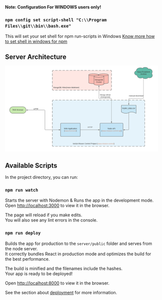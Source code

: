**Note: Configuration For WINDOWS users only!**
### `npm config set script-shell "C:\\Program Files\\git\\bin\\bash.exe"`

This will set your set shell for npm run-scripts in Windows [Know more how to set shell in windows for npm](https://stackoverflow.com/questions/23243353/how-to-set-shell-for-npm-run-scripts-in-windows)

## Server Architecture

![Server Architecture](https://github.com/pranta-barua007/NASA-mission-control/blob/master/__readme-images/nasa.png?raw=true)

## Available Scripts
In the project directory, you can run:
### `npm run watch`

Starts the server with Nodemon & Runs the app in the development mode.\
Open [http://localhost:3000](http://localhost:3000) to view it in the browser.

The page will reload if you make edits.\
You will also see any lint errors in the console.

### `npm run deploy`

Builds the app for production to the `server/public` folder and serves from the node server.\
It correctly bundles React in production mode and optimizes the build for the best performance.

The build is minified and the filenames include the hashes.\
Your app is ready to be deployed!

Open [http://localhost:8000](http://localhost:8000) to view it in the browser.

See the section about [deployment](https://facebook.github.io/create-react-app/docs/deployment) for more information.
